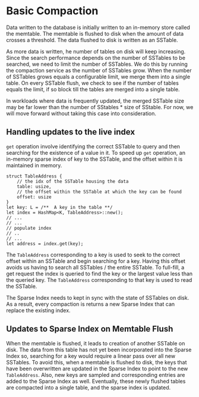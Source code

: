 Basic Compaction
======================

Data written to the database is initially written to an in-memory store 
called the memtable. The memtable is flushed to disk when the amount of data 
crosses a threshold. The data flushed to disk is written as an SSTable.

As more data is written, he number of tables on disk will keep increasing.
Since the search performance depends on the number of SSTables to be searched, 
we need to limit the number of SSTables.
We do this by running the compaction service as the number of SSTables grow.
When the number of SSTables grows equals a configurable limit, we merge 
them into a single table. On every SSTable flush, we check to see if the 
number of tables equals the limit, if so block till the tables are merged 
into a single table.

In workloads where data is frequently updated, the merged SSTable size may be 
far lower than the number of SStables * size of SStable. For now, we will 
move forward without taking this case into consideration.

## Handling updates to the live index
`get` operation involve identifying the correct SSTable to query and then 
searching for the existence of a value in it.
To speed up `get` operation, an in-memory sparse index of key to the SSTable, and
the offset within it is maintained in memory.
```rustc
struct TableAddress {
    // the idx of the SSTable housing the data
    table: usize,
    // the offset within the SSTable at which the key can be found
    offset: usize
}
let key: L = /**  A key in the table **/
let index = HashMap<K, TableAddress>::new();
// ...
// ...
// populate index
// ..
// ...
let address = index.get(key);
```
The `TableAddress` corresponding to a key is used to seek to the correct 
offset within an SSTable and begin searching for a key. Having this offset 
avoids us having to search all SSTables / the entire SSTable. 
To full-fill, a get request the index is queried to find the key or the 
largest value less than the queried key. The `TableAddress` corresponding to 
that key is used to read the SSTable.

The Sparse Index needs to kept in sync with the state of SSTables on disk.
As a result, every compaction is returns a new Sparse Index that can replace
the existing index.

## Updates to Sparse Index on Memtable Flush
When the memtable is flushed, it leads to creation of another SSTable on disk.
The data from this table has not yet been incorporated into the Sparse Index 
so, searching for a key would require a linear pass over all new SSTables.
To avoid this, when a memtable is flushed to disk, the keys that have been 
overwritten are updated in the Sparse Index to point to the new `TableAddress`.
Also, new keys are sampled and corresponding entries are added to the Sparse 
Index as well. Eventually, these newly flushed tables are compacted into a 
single table, and the sparse index is updated.






